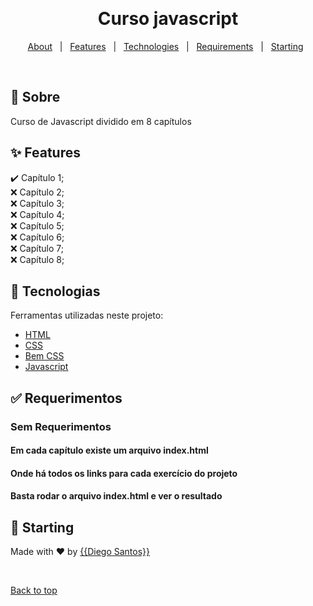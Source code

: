 <div align="center" id="top"> 

  &#xa0;

</div>

<h1 align="center">Curso javascript</h1>

<p align="center">

  <!-- <img alt="Github issues" src="https://img.shields.io/github/issues/{{odiegosantos}}/calido?color=56BEB8" /> -->

  <!-- <img alt="Github forks" src="https://img.shields.io/github/forks/{{odiegosantos}}/calido?color=56BEB8" /> -->

  <!-- <img alt="Github stars" src="https://img.shields.io/github/stars/{{odiegosantos}}/calido?color=56BEB8" /> -->
</p>

<!-- Status -->

<!-- <h4 align="center"> 
	🚧  Curso Javascript 🚀 Em construção...  🚧
</h4> 

<hr> -->

<p align="center">
  <a href="#dart-about">About</a> &#xa0; | &#xa0; 
  <a href="#sparkles-features">Features</a> &#xa0; | &#xa0;
  <a href="#rocket-technologies">Technologies</a> &#xa0; | &#xa0;
  <a href="#white_check_mark-requirements">Requirements</a> &#xa0; | &#xa0;
  <a href="#checkered_flag-starting">Starting</a> &#xa0;
</p>

<br>

## :dart: Sobre ##

Curso de Javascript dividido em 8 capítulos

## :sparkles: Features ##

:heavy_check_mark: Capítulo 1;\
:x: Capítulo 2;\
:x: Capítulo 3;\
:x: Capítulo 4;\
:x: Capítulo 5;\
:x: Capítulo 6;\
:x: Capítulo 7;\
:x: Capítulo 8;

## :rocket: Tecnologias ##

Ferramentas utilizadas neste projeto:

- [HTML](https://www.w3.org/standards/webdesign/htmlcss)
- [CSS](https://www.w3.org/standards/webdesign/htmlcss)
- [Bem CSS](http://getbem.com/)
- [Javascript](https://developer.mozilla.org/pt-BR/docs/Web/JavaScript)

## :white_check_mark: Requerimentos ##

### Sem Requerimentos
#### Em cada capítulo existe um arquivo index.html
#### Onde há todos os links para cada exercício do projeto 
#### Basta rodar o arquivo index.html e ver o resultado

## :checkered_flag: Starting ##

Made with :heart: by <a href="https://github.com/{{odiegosantos}}" target="_blank">{{Diego Santos}}</a>

&#xa0;

<a href="#top">Back to top</a>
